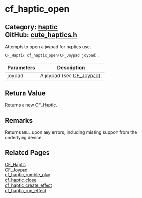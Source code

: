 [//]: # (This file is automatically generated by Cute Framework's docs parser.)
[//]: # (Do not edit this file by hand!)
[//]: # (See: https://github.com/RandyGaul/cute_framework/blob/master/samples/docs_parser.cpp)
[](../header.md ':include')

# cf_haptic_open

Category: [haptic](/api_reference?id=haptic)  
GitHub: [cute_haptics.h](https://github.com/RandyGaul/cute_framework/blob/master/include/cute_haptics.h)  
---

Attempts to open a joypad for haptics use.

```cpp
CF_Haptic cf_haptic_open(CF_Joypad joypad);
```

Parameters | Description
--- | ---
joypad | A joypad (see [CF_Joypad](/input/cf_joypad.md)).

## Return Value

Returns a new [CF_Haptic](/haptic/cf_haptic.md).

## Remarks

Returns `NULL` upon any errors, including missing support from the underlying device.

## Related Pages

[CF_Haptic](/haptic/cf_haptic.md)  
[CF_Joypad](/input/cf_joypad.md)  
[cf_haptic_rumble_play](/haptic/cf_haptic_rumble_play.md)  
[cf_haptic_close](/haptic/cf_haptic_close.md)  
[cf_haptic_create_effect](/haptic/cf_haptic_create_effect.md)  
[cf_haptic_run_effect](/haptic/cf_haptic_run_effect.md)  
